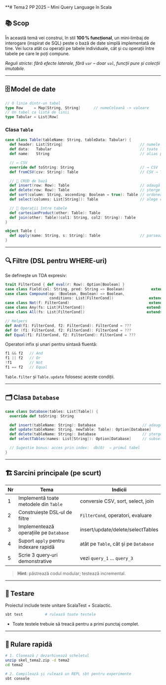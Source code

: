**# Tema 2 PP 2025 – Mini Query Language în Scala

## 📚 Scop

În această temă vei construi, în stil **100 % funcțional**, un mini‑limbaj de interogare (inspirat de SQL) peste o bază de date simplă implementată de tine. Vei lucra atât cu operații pe tabele individuale, cât și cu operații între tabele pe care le poți compune.

*Reguli stricte: fără efecte laterale, fără `var` – doar `val`, funcții pure și colecții imutabile.*

---

## 🗄️ Model de date

```scala
// O linie dintr‑un tabel
type Row     = Map[String, String]      // numeColoană -> valoare
// Un tabel ca listă de linii
type Tabular = List[Row]
```

### Clasa `Table`

```scala
case class Table(tableName: String, tableData: Tabular) {
  def header: List[String]                                   // numele coloanelor
  def data:   Tabular                                        // toate liniile
  def name:   String                                         // alias pentru tableName

  // ↔️ CSV
  override def toString: String                              // → CSV
  def fromCSV(csv: String): Table                            // CSV → Table

  // 📝 CRUD de bază
  def insert(row: Row): Table                                // adaugă linie
  def delete(row: Row): Table                                // șterge linii egale
  def sort(column: String, ascending: Boolean = true): Table // ordonează
  def select(columns: List[String]): Table                   // alege coloane

  // 🧩 Operații între tabele
  def cartesianProduct(other: Table): Table
  def join(other: Table)(col1: String, col2: String): Table
}

object Table {
  def apply(name: String, s: String): Table                  // parsează CSV
}
```

---

## 🔍 Filtre (DSL pentru WHERE‑uri)

Se definește un TDA expresiv:

```scala
trait FilterCond { def eval(r: Row): Option[Boolean] }
case class Field(col: String, pred: String => Boolean)            extends FilterCond
case class Compound(op: (Boolean, Boolean) => Boolean,
                    conditions: List[FilterCond])                extends FilterCond
case class Not(f: FilterCond)                                    extends FilterCond
case class Any(fs: List[FilterCond])                            extends FilterCond
case class All(fs: List[FilterCond])                            extends FilterCond

// Helpers
def And(f1: FilterCond, f2: FilterCond): FilterCond = ???
def Or (f1: FilterCond, f2: FilterCond): FilterCond = ???
def Equal(f1: FilterCond, f2: FilterCond): FilterCond = ???
```

Operatori infix și unari pentru sintaxă fluentă:

```scala
f1 && f2   // And
f1 || f2   // Or
!f1        // Not
f1 == f2   // Equal
```

`Table.filter` și `Table.update` folosesc aceste condiții.

---

## 🗂️ Clasa `Database`

```scala
case class Database(tables: List[Table]) {
  override def toString: String

  def insert(tableName: String): Database                     // adaugă tabel gol
  def update(tableName: String, newTable: Table): Option[Database]
  def delete(tableName: String): Database                     // șterge tabel
  def selectTables(names: List[String]): Option[Database]     // subset

  // Sugestie bonus: acces prin index:  db(0)  ⇒ primul tabel
}
```

---

## 🏗️ Sarcini principale (pe scurt)

| Nr | Tema                                   | Indicii                               |
| -- | -------------------------------------- | ------------------------------------- |
| 1  | Implementă toate metodele din `Table`  | conversie CSV, sort, select, join     |
| 2  | Construiește DSL‑ul de filtre          | `FilterCond`, operatori, evaluare     |
| 3  | Implementează operațiile pe `Database` | insert/update/delete/selectTables     |
| 4  | Suport `apply` pentru indexare rapidă  | atât pe `Table`, cât și pe `Database` |
| 5  | Scrie 3 query‑uri demonstrative        | vezi `query_1` … `query_3`            |

> **Hint:** păstrează codul modular; testează incremental.

---

## 🧪 Testare

Proiectul include teste unitare ScalaTest + Scalactic.

```bash
sbt test          # rulează toate testele
```

* Toate testele trebuie să treacă pentru a primi punctaj complet.

---

## 🚀 Rulare rapidă

```bash
# 1. Clonează / dezarhivează scheletul
unzip skel_tema2.zip -d tema2
cd tema2

# 2. Compilează și rulează un REPL sbt pentru experimente
sbt console
```

